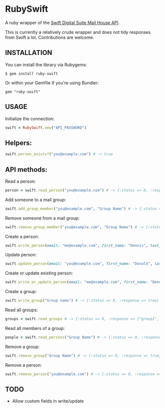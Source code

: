 RubySwift
=========

A ruby wrapper of the [Swift Digital Suite Mail House API](https://suite.swiftdigital.com.au/login).

This is currently a relatively crude wrapper and does not tidy responses from Swift a lot. Contributions are welcome.

INSTALLATION
------------
  You can install the library via Rubygems:

    $ gem install ruby-swift

  Or within your Gemfile if you're using Bundler:

    gem "ruby-swift"

USAGE
-----
  Initialize the connection:

```ruby
swift = RubySwift.new("API_PASSWORD")
```

## Helpers:

```ruby
swift.person_exists?("you@example.com") # -> true
```

## API methods:

  Read a person:

```ruby
person = swift.read_person("you@example.com") # -> {:status => 0, :response => {...}}
```

  Add someone to a mail group:

```ruby
swift.add_group_member("you@example.com", "Group Name") # -> {:status => 0, :response => true}
```

  Remove someone from a mail group:

```ruby
swift.remove_group_member("you@example.com", "Group Name") # -> {:status => 0, :response => true} 
```

  Create a person:

```ruby
swift.write_person(email: "me@example.com", first_name: "Dennis", last_name: "Ritchie") # -> {:status => 0, :response => true}
```

  Update person:

```ruby
swift.update_person(email: "you@example.com", first_name: "Donald", last_name: "Knuth") # -> {:status => 0, :response => true}
```

  Create or update existing person:

```ruby
swift.write_or_update_person(email: "me@example.com", first_name: "Dennis", last_name: "Ritchie") # -> {:status => 0, :response => true}
```

  Create a group:

```ruby
swift.write_group("Group name") # -> {:status => 0, :response => true}
```

  Read all groups:

```ruby
groups = swift.read_groups # -> {:status => 0, :response => ["group1", "group2", ...]}
```

  Read all members of a group:

```ruby
people = swift.read_persons("Group Name") # -> {:status => 0, :response => [{...}, ...]}
```

  Remove a group:

```ruby
swift.remove_group("Group Name") # -> {:status => 0, :response => true}
```

  Remove a person:

```ruby
swift.remove_person("you@example.com") # -> {:status => 0, :response => true}
```

TODO
----
  * Allow custom fields in write/update
